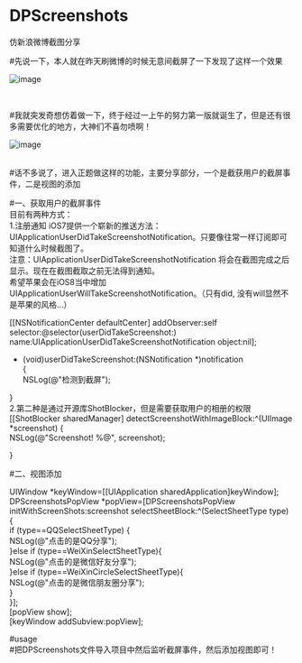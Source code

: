 # DPScreenshots
仿新浪微博截图分享

#先说一下，本人就在昨天刷微博的时候无意间截屏了一下发现了这样一个效果</br>


![image](https://github.com/dongpeng66/DPScreenshots/blob/master/weixin.gif)

</br>

#我就突发奇想仿着做一下，终于经过一上午的努力第一版就诞生了，但是还有很多需要优化的地方，大神们不喜勿喷啊！</br>

![image](https://github.com/dongpeng66/DPScreenshots/blob/master/D12595AE77D3DCFC543F744328FF8E26.gif)

</br>
#话不多说了，进入正题做这样的功能，主要分享部分，一个是截获用户的截屏事件，二是视图的添加</br>

#一、获取用户的截屏事件</br>
目前有两种方式：</br>
1.注册通知  iOS7提供一个崭新的推送方法：UIApplicationUserDidTakeScreenshotNotification。只要像往常一样订阅即可知道什么时候截图了。</br>
注意：UIApplicationUserDidTakeScreenshotNotification 将会在截图完成之后显示。现在在截图截取之前无法得到通知。</br>
希望苹果会在iOS8当中增加 UIApplicationUserWillTakeScreenshotNotification。（只有did, 没有will显然不是苹果的风格...）</br>


[[NSNotificationCenter defaultCenter] addObserver:self</br>
                                             selector:@selector(userDidTakeScreenshot:)</br>
                                                 name:UIApplicationUserDidTakeScreenshotNotification object:nil];</br>
                                                 
- (void)userDidTakeScreenshot:(NSNotification *)notification</br>
{</br>
    NSLog(@"检测到截屏");</br>
    
}</br>
2.第二种是通过开源库ShotBlocker，但是需要获取用户的相册的权限</br>
[[ShotBlocker sharedManager] detectScreenshotWithImageBlock:^(UIImage *screenshot) {</br>
        NSLog(@"Screenshot! %@", screenshot);</br>
        
}</br>


#二、视图添加</br>

UIWindow *keyWindow=[[UIApplication sharedApplication]keyWindow];</br>
DPScreenshotsPopView *popView=[DPScreenshotsPopView initWithScreenShots:screenshot selectSheetBlock:^(SelectSheetType type) {</br>
            if (type==QQSelectSheetType) {</br>
                NSLog(@"点击的是QQ分享");</br>
            }else if (type==WeiXinSelectSheetType){</br>
                NSLog(@"点击的是微信好友分享");</br>
            }else if (type==WeiXinCircleSelectSheetType){</br>
                NSLog(@"点击的是微信朋友圈分享");</br>
            }</br>
        }];</br>
[popView show];</br>
[keyWindow addSubview:popView];</br>

#usage</br>
#把DPScreenshots文件导入项目中然后监听截屏事件，然后添加视图即可！</br>











